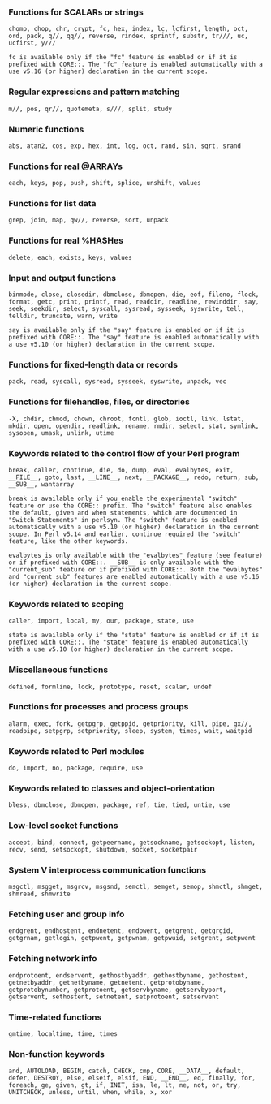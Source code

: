 ### Functions for SCALARs or strings

    chomp, chop, chr, crypt, fc, hex, index, lc, lcfirst, length, oct, ord, pack, q//, qq//, reverse, rindex, sprintf, substr, tr///, uc, ucfirst, y///

    fc is available only if the "fc" feature is enabled or if it is prefixed with CORE::. The "fc" feature is enabled automatically with a use v5.16 (or higher) declaration in the current scope.

### Regular expressions and pattern matching

    m//, pos, qr//, quotemeta, s///, split, study

### Numeric functions

    abs, atan2, cos, exp, hex, int, log, oct, rand, sin, sqrt, srand

### Functions for real @ARRAYs

    each, keys, pop, push, shift, splice, unshift, values

### Functions for list data

    grep, join, map, qw//, reverse, sort, unpack

### Functions for real %HASHes

    delete, each, exists, keys, values

### Input and output functions

    binmode, close, closedir, dbmclose, dbmopen, die, eof, fileno, flock, format, getc, print, printf, read, readdir, readline, rewinddir, say, seek, seekdir, select, syscall, sysread, sysseek, syswrite, tell, telldir, truncate, warn, write

    say is available only if the "say" feature is enabled or if it is prefixed with CORE::. The "say" feature is enabled automatically with a use v5.10 (or higher) declaration in the current scope.

### Functions for fixed-length data or records

    pack, read, syscall, sysread, sysseek, syswrite, unpack, vec

### Functions for filehandles, files, or directories

    -X, chdir, chmod, chown, chroot, fcntl, glob, ioctl, link, lstat, mkdir, open, opendir, readlink, rename, rmdir, select, stat, symlink, sysopen, umask, unlink, utime

### Keywords related to the control flow of your Perl program

    break, caller, continue, die, do, dump, eval, evalbytes, exit, __FILE__, goto, last, __LINE__, next, __PACKAGE__, redo, return, sub, __SUB__, wantarray

    break is available only if you enable the experimental "switch" feature or use the CORE:: prefix. The "switch" feature also enables the default, given and when statements, which are documented in "Switch Statements" in perlsyn. The "switch" feature is enabled automatically with a use v5.10 (or higher) declaration in the current scope. In Perl v5.14 and earlier, continue required the "switch" feature, like the other keywords.

    evalbytes is only available with the "evalbytes" feature (see feature) or if prefixed with CORE::. __SUB__ is only available with the "current_sub" feature or if prefixed with CORE::. Both the "evalbytes" and "current_sub" features are enabled automatically with a use v5.16 (or higher) declaration in the current scope.

### Keywords related to scoping

    caller, import, local, my, our, package, state, use

    state is available only if the "state" feature is enabled or if it is prefixed with CORE::. The "state" feature is enabled automatically with a use v5.10 (or higher) declaration in the current scope.

### Miscellaneous functions

    defined, formline, lock, prototype, reset, scalar, undef

### Functions for processes and process groups

    alarm, exec, fork, getpgrp, getppid, getpriority, kill, pipe, qx//, readpipe, setpgrp, setpriority, sleep, system, times, wait, waitpid

### Keywords related to Perl modules

    do, import, no, package, require, use

### Keywords related to classes and object-orientation

    bless, dbmclose, dbmopen, package, ref, tie, tied, untie, use

### Low-level socket functions

    accept, bind, connect, getpeername, getsockname, getsockopt, listen, recv, send, setsockopt, shutdown, socket, socketpair

### System V interprocess communication functions

    msgctl, msgget, msgrcv, msgsnd, semctl, semget, semop, shmctl, shmget, shmread, shmwrite

### Fetching user and group info

    endgrent, endhostent, endnetent, endpwent, getgrent, getgrgid, getgrnam, getlogin, getpwent, getpwnam, getpwuid, setgrent, setpwent

### Fetching network info

    endprotoent, endservent, gethostbyaddr, gethostbyname, gethostent, getnetbyaddr, getnetbyname, getnetent, getprotobyname, getprotobynumber, getprotoent, getservbyname, getservbyport, getservent, sethostent, setnetent, setprotoent, setservent

### Time-related functions

    gmtime, localtime, time, times

### Non-function keywords

    and, AUTOLOAD, BEGIN, catch, CHECK, cmp, CORE, __DATA__, default, defer, DESTROY, else, elseif, elsif, END, __END__, eq, finally, for, foreach, ge, given, gt, if, INIT, isa, le, lt, ne, not, or, try, UNITCHECK, unless, until, when, while, x, xor
